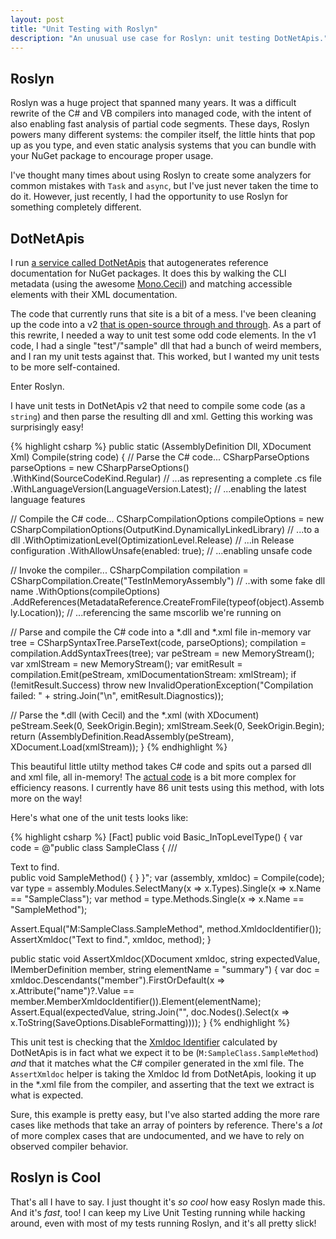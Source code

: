 ```yaml
---
layout: post
title: "Unit Testing with Roslyn"
description: "An unusual use case for Roslyn: unit testing DotNetApis."
---
```


## Roslyn

Roslyn was a huge project that spanned many years. It was a difficult rewrite of the C# and VB compilers into managed code, with the intent of also enabling fast analysis of partial code segments. These days, Roslyn powers many different systems: the compiler itself, the little hints that pop up as you type, and even static analysis systems that you can bundle with your NuGet package to encourage proper usage.

I've thought many times about using Roslyn to create some analyzers for common mistakes with `Task` and `async`, but I've just never taken the time to do it. However, just recently, I had the opportunity to use Roslyn for something completely different.

## DotNetApis

I run [a service called DotNetApis](http://dotnetapis.com/) that autogenerates reference documentation for NuGet packages. It does this by walking the CLI metadata (using the awesome [Mono.Cecil](https://github.com/jbevain/cecil)) and matching accessible elements with their XML documentation.

The code that currently runs that site is a bit of a mess. I've been cleaning up the code into a v2 [that is open-source through and through](https://github.com/StephenClearyApps/DotNetApis). As a part of this rewrite, I needed a way to unit test some odd code elements. In the v1 code, I had a single "test"/"sample" dll that had a bunch of weird members, and I ran my unit tests against that. This worked, but I wanted my unit tests to be more self-contained.

Enter Roslyn.

I have unit tests in DotNetApis v2 that need to compile some code (as a `string`) and then parse the resulting dll and xml. Getting this working was surprisingly easy!

{% highlight csharp %}
public static (AssemblyDefinition Dll, XDocument Xml) Compile(string code)
{
  // Parse the C# code...
  CSharpParseOptions parseOptions = new CSharpParseOptions()
    .WithKind(SourceCodeKind.Regular) // ...as representing a complete .cs file
    .WithLanguageVersion(LanguageVersion.Latest); // ...enabling the latest language features

  // Compile the C# code...
  CSharpCompilationOptions compileOptions =
    new CSharpCompilationOptions(OutputKind.DynamicallyLinkedLibrary) // ...to a dll
    .WithOptimizationLevel(OptimizationLevel.Release) // ...in Release configuration
    .WithAllowUnsafe(enabled: true); // ...enabling unsafe code

  // Invoke the compiler...
  CSharpCompilation compilation =
    CSharpCompilation.Create("TestInMemoryAssembly") // ..with some fake dll name
    .WithOptions(compileOptions)
    .AddReferences(MetadataReference.CreateFromFile(typeof(object).Assembly.Location)); // ...referencing the same mscorlib we're running on

  // Parse and compile the C# code into a *.dll and *.xml file in-memory
  var tree = CSharpSyntaxTree.ParseText(code, parseOptions);
  compilation = compilation.AddSyntaxTrees(tree);
  var peStream = new MemoryStream();
  var xmlStream = new MemoryStream();
  var emitResult = compilation.Emit(peStream, xmlDocumentationStream: xmlStream);
  if (!emitResult.Success)
    throw new InvalidOperationException("Compilation failed: " + string.Join("\n", emitResult.Diagnostics));

  // Parse the *.dll (with Cecil) and the *.xml (with XDocument)
  peStream.Seek(0, SeekOrigin.Begin);
  xmlStream.Seek(0, SeekOrigin.Begin);
  return (AssemblyDefinition.ReadAssembly(peStream), XDocument.Load(xmlStream));
}
{% endhighlight %}

This beautiful little utilty method takes C# code and spits out a parsed dll and xml file, all in-memory! The [actual code](https://github.com/StephenClearyApps/DotNetApis/blob/0b119d8698a3439b2170ae12c3a438fc2f6e9a0b/service/UnitTestUtility/Utility.cs) is a bit more complex for efficiency reasons. I currently have 86 unit tests using this method, with lots more on the way!

Here's what one of the unit tests looks like:

{% highlight csharp %}
[Fact]
public void Basic_InTopLevelType()
{
  var code =
    @"public class SampleClass {
      /// <summary>Text to find.</summary>
      public void SampleMethod() { } }";
  var (assembly, xmldoc) = Compile(code);
  var type = assembly.Modules.SelectMany(x => x.Types).Single(x => x.Name == "SampleClass");
  var method = type.Methods.Single(x => x.Name == "SampleMethod");

  Assert.Equal("M:SampleClass.SampleMethod", method.XmldocIdentifier());
  AssertXmldoc("Text to find.", xmldoc, method);
}

public static void AssertXmldoc(XDocument xmldoc, string expectedValue, IMemberDefinition member, string elementName = "summary")
{
    var doc = xmldoc.Descendants("member").FirstOrDefault(x => x.Attribute("name")?.Value == member.MemberXmldocIdentifier()).Element(elementName);
    Assert.Equal(expectedValue, string.Join("", doc.Nodes().Select(x => x.ToString(SaveOptions.DisableFormatting))));
}
{% endhighlight %}

This unit test is checking that the [Xmldoc Identifier](https://docs.microsoft.com/en-us/dotnet/csharp/programming-guide/xmldoc/processing-the-xml-file?WT.mc_id=DT-MVP-5000058) calculated by DotNetApis is in fact what we expect it to be (`M:SampleClass.SampleMethod`) *and* that it matches what the C# compiler generated in the xml file. The `AssertXmldoc` helper is taking the Xmldoc Id from DotNetApis, looking it up in the *.xml file from the compiler, and asserting that the text we extract is what is expected.

Sure, this example is pretty easy, but I've also started adding the more rare cases like methods that take an array of pointers by reference. There's a *lot* of more complex cases that are undocumented, and we have to rely on observed compiler behavior.

## Roslyn is Cool

That's all I have to say. I just thought it's *so cool* how easy Roslyn made this. And it's *fast*, too! I can keep my Live Unit Testing running while hacking around, even with most of my tests running Roslyn, and it's all pretty slick!
